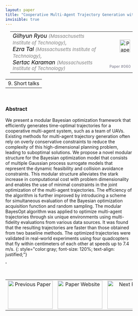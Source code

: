 ```yaml
---
layout: paper
title: "Cooperative Multi-Agent Trajectory Generation with Modular Bayesian Optimization"
invisible: true
---
```

<head>
<style>
* {
  box-sizing: border-box;
}

#myInput {
  background-position: 10px 10px;
  background-repeat: no-repeat;
  width: 100%;
  font-size: 100%;
  padding: 12px 20px 12px 40px;
  border: 1px solid #ddd;
  margin-bottom: 12px;
}

#myTable, #myTableA {
  border-collapse: collapse;
  width: 100%;
  border: 1px solid #ddd;
  font-size: 100%;
}

#myTable th, #myTable td, #myTableA th, #myTableA td {
  text-align: left;
  padding: 12px;
}

#myTable tr, #myTableA tr {
  border-bottom: 1px solid #ddd;
}

#myTable tr.header, #myTable tr:hover, #myTableA tr.header, #myTableA tr:hover {
  background-color: #f1f1f1;
}


#eventcounter1 a {
    font-size: 12px;
    color: #ffffff;
    display: block;
}

#eventcounter1 a:hover {
    text-decoration: none;
}

#eventcounter2 a {
    font-size: 12px;
    color: #ffffff;
    display: block;
}

#eventcounter2 a:hover {
    text-decoration: none;
}

</style>
</head>

<table width = "95%" style="padding-left: 15px; margin-left: auto; margin-right: 10px;">
<tr><td style = "vertical-align: top; padding-right: 25px;" rowspan="2">
<span style="color:black; font-size: 110%;"><i>
Gilhyun Ryou <span style="color:gray; font-size: 85%">(Massachusetts Institute of Technology)</span><span style="color:gray; font-size: 100%">,</span><br>
Ezra Tal <span style="color:gray; font-size: 85%">(Massachusetts Institute of Technology)</span><span style="color:gray; font-size: 100%">,</span><br>
Sertac Karaman <span style="color:gray; font-size: 85%">(Massachusetts Institute of Technology)</span>
</i></span>
</td>

<td style="text-align: right;"><a href="http://www.roboticsproceedings.org/rss18/p060.pdf"><img src="{{ site.baseurl }}/images/paper_link.png" alt="Paper Website" width = "33"  height = "40"/></a><br></td>
</tr>
<tr>
<td style="color:#777789; text-align:right; font-size: 75%; margin-right:10px;">Paper&nbsp;#060</td>
</tr>
</table>

<table width="80%" style="margin-top: 20px; margin-left: auto; margin-right: auto;">
  <tr>
    <td style="text-align:center;">9. Short talks</td>
  </tr>
</table>
<br>


### Abstract
We present a modular Bayesian optimization framework that efficiently generates time-optimal trajectories for a cooperative multi-agent system, such as a team of UAVs. Existing methods for multi-agent trajectory generation often rely on overly conservative constraints to reduce the complexity of this high-dimensional planning problem, leading to suboptimal solutions. We propose a novel modular structure for the Bayesian optimization model that consists of multiple Gaussian process surrogate models that represent the dynamic feasibility and collision avoidance constraints. This modular structure alleviates the stark increase in computational cost with problem dimensionality and enables the use of minimal constraints in the joint optimization of the multi-agent trajectories. The efficiency of the algorithm is further improved by introducing a scheme for simultaneous evaluation of the Bayesian optimization acquisition function and random sampling. The modular BayesOpt algorithm was applied to optimize multi-agent trajectories through six unique environments using multi-fidelity evaluations from various data sources. It was found that the resulting trajectories are faster than those obtained from two baseline methods. The optimized trajectories were validated in real-world experiments using four quadcopters that fly within centimeters of each other at speeds up to 7.4 m/s.
{: style="color:gray; font-size: 120%; text-align: justified;"}


<table width="100%" style="margin-top:40px;">
<tr>
    <td style="width: 30%; text-align: center;"><a href="{{ site.baseurl }}/program/papers/059/">
<img src="{{ site.baseurl }}/images/previous_paper_icon.png"
       alt="Previous Paper" width = "142"  height = "90"/> 
</a> </td>
<td style="text-align: center;"><a href="{{ site.baseurl }}/program/papers">
<img src="{{ site.baseurl }}/images/overview_icon.png"
       alt="Paper Website" width = "142"  height = "90"/> 
</a> </td>
    <td style="width: 30%; text-align: center;"><a href="{{ site.baseurl }}/program/papers/061/">
    <img src="{{ site.baseurl }}/images/next_paper_icon.png"
        alt="Next Paper" width = "142"  height = "90"/>
    </a></td>
'</tr>
</table>
